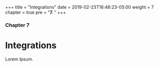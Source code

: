 +++
title = "Integrations"
date = 2019-02-23T16:46:23-05:00
weight = 7
chapter = true
pre = "<b>7. </b>"
+++

### Chapter 7

# Integrations

Lorem Ipsum.